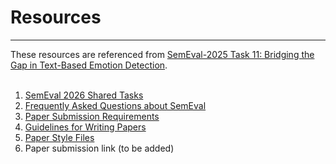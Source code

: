 # Resources

---

 These resources are referenced from [SemEval-2025 Task 11: Bridging the Gap in Text-Based Emotion Detection](https://www.codabench.org/competitions/3863/).
<br/>
<br/>
 
1. [SemEval 2026 Shared Tasks](https://semeval.github.io/SemEval2026/tasks.html)
2. [Frequently Asked Questions about SemEval](https://semeval.github.io/faq.html)
3. [Paper Submission Requirements](https://semeval.github.io/paper-submission.html)
4. [Guidelines for Writing Papers](https://semeval.github.io/guidelines.html)
5. [Paper Style Files](https://semeval.github.io/style-files.html)
6. Paper submission link (to be added)
